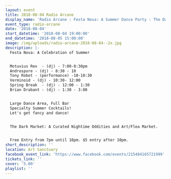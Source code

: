 ```yaml
---
layout: event
title: 2018-08-04 Radio Arcane
display_name: 'Radio Arcane : Festa Nova: A Summer Dance Party : The Dark Market'
event_type: radio-arcane
date: '2018-08-04'
start_datetime: '2018-08-04 19:00:00'
end_datetime: '2018-08-05 15:00:00'
image: /img/uploads/radio-arcane-2018-08-04--2x.jpg
description: |-
  Festa Nova: A Celebration of Summer


  Motuvius Rex  - (dj) - 7:00-8:30pm
  Androspore - (dj) - 8:30 - 10
  Tony Robot - (performance) -10-10:30
  Verminoid - (dj) - 10:30- 12:00
  Spring Break  - (dj) - 12:00 - 1:30
  Brian Drabant - (dj) - 1:30 - 3:00


  Large Dance Area, Full Bar
  Specialty Summer Cocktails!
  Let's get fancy and dance!


  The Dark Market: A Curated Nightime Oddities and Art/Flea Market.


  Free Entry from 7pm until 10pm. $5 entry after 10pm.
short_description: ''
location: Art Sanctuary
facebook_event_link: 'https://www.facebook.com/events/215484165721999'
tickets_link: ''
cover: '5.00'
playlist: ''
---
```

